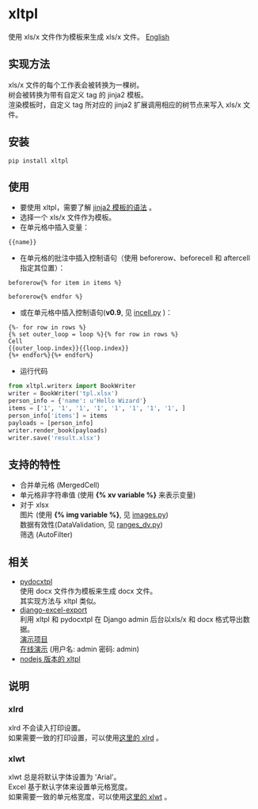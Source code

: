 
# xltpl  
使用 xls/x 文件作为模板来生成 xls/x 文件。 [English](README_EN.md)     

## 实现方法

xls/x 文件的每个工作表会被转换为一棵树。  
树会被转换为带有自定义 tag 的 jinja2 模板。  
渲染模板时，自定义 tag 所对应的 jinja2 扩展调用相应的树节点来写入 xls/x 文件。  

 
## 安装

```shell
pip install xltpl
```

## 使用

*   要使用 xltpl，需要了解 [jinja2 模板的语法](http://docs.jinkan.org/docs/jinja2/templates.html) 。  
*   选择一个 xls/x 文件作为模板。  
*   在单元格中插入变量： 
```jinja2
{{name}}
```  
*   在单元格的批注中插入控制语句（使用 beforerow、beforecell 和 aftercell 指定其位置）：  


```jinja2
beforerow{% for item in items %}
```
```jinja2
beforerow{% endfor %}
```

*   或在单元格中插入控制语句(**v0.9**, 见 [incell.py](https://github.com/zhangyu836/xltpl/blob/master/examples/incell.py) )：

```jinja2
{%- for row in rows %}
{% set outer_loop = loop %}{% for row in rows %}
Cell
{{outer_loop.index}}{{loop.index}}
{%+ endfor%}{%+ endfor%}
```


*   运行代码
```python
from xltpl.writerx import BookWriter
writer = BookWriter('tpl.xlsx')
person_info = {'name': u'Hello Wizard'}
items = ['1', '1', '1', '1', '1', '1', '1', '1', ]
person_info['items'] = items
payloads = [person_info]
writer.render_book(payloads)
writer.save('result.xlsx')
```

## 支持的特性
* 合并单元格 (MergedCell)   
* 单元格非字符串值 (使用 **{% xv variable %}** 来表示变量)
* 对于 xlsx  
图片 (使用 **{% img variable %}**, 见 [images.py](https://github.com/zhangyu836/xltpl/blob/master/examples/images.py))  
数据有效性(DataValidation, 见 [ranges_dv.py](https://github.com/zhangyu836/xltpl/blob/master/examples/ranges_dv.py))  
筛选 (AutoFilter)


## 相关
* [pydocxtpl](https://github.com/zhangyu836/pydocxtpl)  
使用 docx 文件作为模板来生成 docx 文件。  
其实现方法与 xltpl 类似。
* [django-excel-export](https://github.com/zhangyu836/django-excel-export)  
利用 xltpl 和 pydocxtpl 在 Django admin 后台以xls/x 和 docx 格式导出数据。  
[演示项目](https://github.com/zhangyu836/django-excel-export-demo)  
[在线演示](https://tranquil-tundra-83829.herokuapp.com/) (用户名: admin
密码: admin)   
* [nodejs 版本的 xltpl](https://github.com/zhangyu836/node-xlsx-template)


## 说明

### xlrd

xlrd 不会读入打印设置。  
如果需要一致的打印设置，可以使用[这里的 xlrd](https://github.com/zhangyu836/xlrd) 。 

### xlwt
  
xlwt 总是将默认字体设置为 'Arial'。  
Excel 基于默认字体来设置单元格宽度。   
如果需要一致的单元格宽度，可以使用[这里的 xlwt](https://github.com/zhangyu836/xlwt) 。  